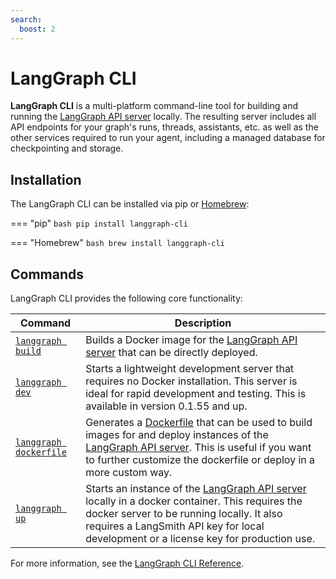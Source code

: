 ```yaml
---
search:
  boost: 2
---
```


# LangGraph CLI

**LangGraph CLI** is a multi-platform command-line tool for building and running the [LangGraph API server](./langgraph_server.md) locally. The resulting server includes all API endpoints for your graph's runs, threads, assistants, etc. as well as the other services required to run your agent, including a managed database for checkpointing and storage.

## Installation

The LangGraph CLI can be installed via pip or [Homebrew](https://brew.sh/):

=== "pip" 
    ```bash
    pip install langgraph-cli
    ```

=== "Homebrew"
    ```bash
    brew install langgraph-cli
    ```

## Commands

LangGraph CLI provides the following core functionality:

| Command | Description |
| -------- | -------|
| [`langgraph build`](../cloud/reference/cli.md#build) | Builds a Docker image for the [LangGraph API server](./langgraph_server.md) that can be directly deployed. |
| [`langgraph dev`](../cloud/reference/cli.md#dev) | Starts a lightweight development server that requires no Docker installation. This server is ideal for rapid development and testing. This is available in version 0.1.55 and up.
| [`langgraph dockerfile`](../cloud/reference/cli.md#dockerfile) | Generates a [Dockerfile](https://docs.docker.com/reference/dockerfile/) that can be used to build images for and deploy instances of the [LangGraph API server](./langgraph_server.md). This is useful if you want to further customize the dockerfile or deploy in a more custom way. |
| [`langgraph up`](../cloud/reference/cli.md#up) | Starts an instance of the [LangGraph API server](./langgraph_server.md) locally in a docker container. This requires the docker server to be running locally. It also requires a LangSmith API key for local development or a license key for production use. | 

For more information, see the [LangGraph CLI Reference](../cloud/reference/cli.md).
